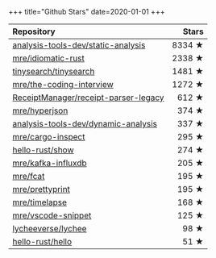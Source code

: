 +++
title="Github Stars"
date=2020-01-01
+++

| Repository | Stars |
| :--------- | ----: |
| [analysis-tools-dev/static-analysis](https://github.com/analysis-tools-dev/static-analysis) | 8334 ★ |
| [mre/idiomatic-rust](https://github.com/mre/idiomatic-rust) | 2338 ★ |
| [tinysearch/tinysearch](https://github.com/tinysearch/tinysearch) | 1481 ★ |
| [mre/the-coding-interview](https://github.com/mre/the-coding-interview) | 1272 ★ |
| [ReceiptManager/receipt-parser-legacy](https://github.com/ReceiptManager/receipt-parser-legacy) | 612 ★ |
| [mre/hyperjson](https://github.com/mre/hyperjson) | 374 ★ |
| [analysis-tools-dev/dynamic-analysis](https://github.com/analysis-tools-dev/dynamic-analysis) | 337 ★ |
| [mre/cargo-inspect](https://github.com/mre/cargo-inspect) | 295 ★ |
| [hello-rust/show](https://github.com/hello-rust/show) | 274 ★ |
| [mre/kafka-influxdb](https://github.com/mre/kafka-influxdb) | 205 ★ |
| [mre/fcat](https://github.com/mre/fcat) | 195 ★ |
| [mre/prettyprint](https://github.com/mre/prettyprint) | 195 ★ |
| [mre/timelapse](https://github.com/mre/timelapse) | 168 ★ |
| [mre/vscode-snippet](https://github.com/mre/vscode-snippet) | 125 ★ |
| [lycheeverse/lychee](https://github.com/lycheeverse/lychee) | 98 ★ |
| [hello-rust/hello](https://github.com/hello-rust/hello) | 51 ★ |
